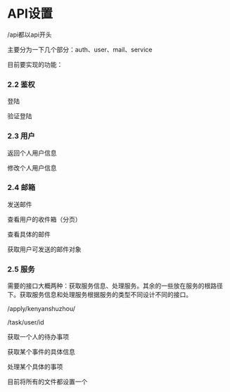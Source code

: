 # API设置

/api都以api开头

主要分为一下几个部分：auth、user、mail、service

目前要实现的功能：



### 2.2 鉴权

登陆

验证登陆

### 2.3 用户

返回个人用户信息

修改个人用户信息

### 2.4 邮箱

发送邮件

查看用户的收件箱（分页）

查看具体的邮件

获取用户可发送的邮件对象

### 2.5 服务

需要的接口大概两种：获取服务信息、处理服务。其余的一些放在服务的根路径下。获取服务信息和处理服务根据服务的类型不同设计不同的接口。

/apply/kenyanshuzhou/

/task/user/id



获取一个人的待办事项

获取某个事件的具体信息

处理某个具体的事项

目前将所有的文件都设置一个























